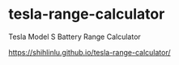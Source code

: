 # tesla-range-calculator
Tesla Model S Battery Range Calculator

https://shihlinlu.github.io/tesla-range-calculator/
